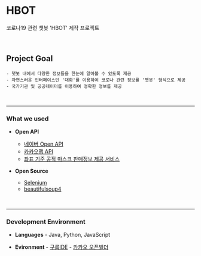 # HBOT
코로나19 관련 챗봇 'HBOT' 제작 프로젝트

<br/>

## Project Goal

    - 챗봇 내에서 다양한 정보들을 한눈에 알아볼 수 있도록 제공
    - 자연스러운 인터페이스인 '대화'를 이용하여 코로나 관련 정보를 '챗봇' 형식으로 제공
    - 국가기관 및 공공데이터를 이용하여 정확한 정보를 제공
<br/>
<hr/>

### What we used

   - **Open API**

        - [네이버 Open API](https://developers.naver.com/docs/search/news/)
        - [카카오맵 API](https://apis.map.kakao.com/)
        - [좌표 기준 공적 마스크 판매정보 제공 서비스](https://app.swaggerhub.com/apis-docs/Promptech/public-mask-info/20200307-oas3#/Sale) 


   - **Open Source** 

        - [Selenium](https://github.com/SeleniumHQ/selenium)
        - [beautifulsoup4](https://www.crummy.com/software/BeautifulSoup/)

<br/>
<hr/>

### Development Environment

   - **Languages**
	- Java, Python, JavaScript

   - **Evironment**
	- [구름IDE](https://www.goorm.io/)
	- [카카오 오픈빌더](https://i.kakao.com/openbuilder)
